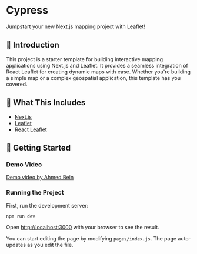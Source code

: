 # Cypress

Jumpstart your new Next.js mapping project with Leaflet!

## 🌟 Introduction
This project is a starter template for building interactive mapping applications using Next.js and Leaflet. It provides a seamless integration of React Leaflet for creating dynamic maps with ease. Whether you're building a simple map or a complex geospatial application, this template has you covered.




## 🧰 What This Includes
* [Next.js](https://nextjs.org/)
* [Leaflet](https://leafletjs.com/)
* [React Leaflet](https://react-leaflet.js.org)

## 🚀 Getting Started

### Demo Video
[Demo video by Ahmed Bein](https://drive.google.com/file/d/1HA1YVfa4XCqjp0fC42aRI6CBWlSv2M2p/view?usp=sharing)

### Running the Project
First, run the development server:

```bash
npm run dev
```

Open [http://localhost:3000](http://localhost:3000) with your browser to see the result.

You can start editing the page by modifying `pages/index.js`. The page auto-updates as you edit the file.
